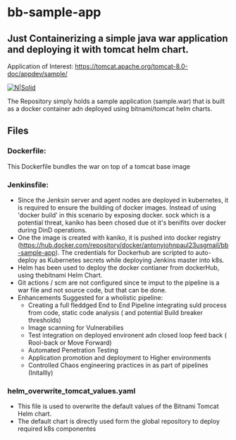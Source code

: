 # bb-sample-app
## Just Containerizing a simple java war application and deploying it with tomcat helm chart. 

Application of Interest: https://tomcat.apache.org/tomcat-8.0-doc/appdev/sample/

[![N|Solid](https://cldup.com/dTxpPi9lDf.thumb.png)](https://nodesource.com/products/nsolid)

The Repository simply holds a sample application (sample.war) that is built as a docker container adn deployed using bitnami/tomcat helm charts. 

## Files
### Dockerfile:
This Dockerfile bundles the war on top of a tomcat base image

### Jenkinsfile:
- Since the Jenksin server and agent nodes are deployed in kubernetes, it is required to ensure the building of docker images. Instead of using 'docker build' in this scenario by exposing docker. sock which is a potential threat, kaniko has been chosed due ot it's benifits over docker during DinD operations.
- One the image is created with kaniko, it is pushed into docker registry (https://hub.docker.com/repository/docker/antonyjohnpaul23usgmail/bb-sample-app). The credentials for Dockerhub are scripted to auto-deploy as Kubernetes secrets while deploying Jenkins master into k8s.
- Helm has been used to deploy the docker contianer from dockerHub, using thebitnami Helm Chart.
- Git actions / scm are not configured since te imput to the pipeline is a war file and not source code, but that can be done.
- Enhancements Suggested for a wholistic pipeline: 
  - Creating a full fleddged End to End Pipeline integrating suld process from code, static code analysis ( and potential Build breaker thresholds)
  - Image scanning for Vulnerabilies
  - Test integration on deployed environent adn closed loop feed back ( Rool-back or Move Forward)
  - Automated Penetration Testing
  - Application promotion and deployment to Higher environments
  - Controlled Chaos engineering practices in as part of pipelines (Initallly)
  
### helm_overwrite_tomcat_values.yaml
- This file is used to overwrite the default values of the Bitnami Tomcat Helm chart.
- The default chart is directly used form the global repository to deploy required k8s componentes


